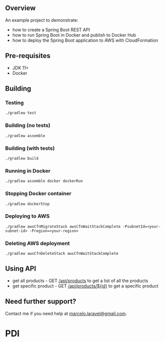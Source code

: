 ## Overview

An example project to demonstrate:

* how to create a Spring Boot REST API
* how to run Spring Boot in Docker and publish to Docker Hub
* how to deploy the Spring Boot application to AWS with CloudFormation

## Pre-requisites

* JDK 11+
* Docker

## Building

### Testing

`./gradlew test`

### Building (no tests)

`./gradlew assemble`

### Building (with tests)

`./gradlew build`

### Running in Docker

`./gradlew assemble docker dockerRun`

### Stopping Docker container

`./gradlew dockerStop`

### Deploying to AWS

`./gradlew awsCfnMigrateStack awsCfnWaitStackComplete -PsubnetId=<your-subnet-id> -Pregion=<your-region>`

### Deleting AWS deployment

`./gradlew awsCfnDeleteStack awsCfnWaitStackComplete`

## Using API

* get all products - GET [/api/products](http://localhost:8080/product) to get a list of all the products
* get specific product - GET [/api/products/${id}](http://localhost:8080/products/1) to get a specific product

## Need further support?
Contact me if you need help at marcelo.laravel@gmail.com.

# PDI